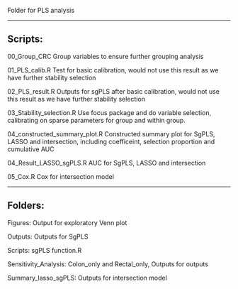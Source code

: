 Folder for PLS analysis

-------------
Scripts:
--------------
00_Group_CRC
Group variables to ensure further grouping analysis

01_PLS_calib.R
Test for basic calibration, would not use this result as we have further stability selection

02_PLS_result.R
Outputs for sgPLS after basic calibration, would not use this result as we have further stability selection

03_Stability_selection.R
Use focus package and do variable selection, calibrating on sparse parameters for group and within group.

04_constructed_summary_plot.R
Constructed summary plot for SgPLS, LASSO and intersection, including coefficeint, selection proportion and cumulative AUC

04_Result_LASSO_sgPLS.R
AUC for SgPLS, LASSO and intersection

05_Cox.R
Cox for intersection model


-------------
Folders:
-------------
Figures: Output for exploratory Venn plot

Outputs: Outputs for SgPLS

Scripts: sgPLS function.R

Sensitivity_Analysis: Colon_only and Rectal_only, Outputs for outputs

Summary_lasso_sgPLS: Outputs for intersection model


